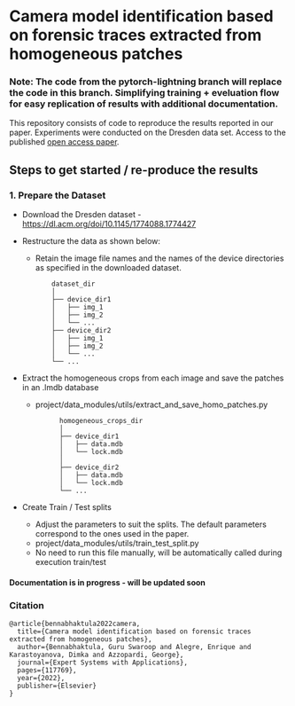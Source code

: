 # Camera model identification based on forensic traces extracted from homogeneous patches

### Note: The code from the pytorch-lightning branch will replace the code in this branch. Simplifying training + eveluation flow for easy replication of results with additional documentation. 

This repository consists of code to reproduce the results reported in our paper. Experiments were conducted on
the Dresden data set. Access to the published [open access paper](https://doi.org/10.1016/j.eswa.2022.117769).

## Steps to get started / re-produce the results
### 1. Prepare the Dataset
- Download the Dresden dataset - https://dl.acm.org/doi/10.1145/1774088.1774427
- Restructure the data as shown below:

  - Retain the image file names and the names of the device directories as specified in the downloaded dataset.

            dataset_dir
            │
            ├── device_dir1
            │   ├── img_1
            │   ├── img_2
            │   └── ...
            ├── device_dir2
            │   ├── img_1
            │   ├── img_2
            │   └── ...
            └── ...

- Extract the homogeneous crops from each image and save the patches in an .lmdb database
  - project/data_modules/utils/extract_and_save_homo_patches.py

              homogeneous_crops_dir
              │
              ├── device_dir1
              │   ├── data.mdb
              │   └── lock.mdb
              │
              ├── device_dir2
              │   ├── data.mdb
              │   └── lock.mdb
              └── ...

- Create Train / Test splits 
  - Adjust the parameters to suit the splits. The default parameters correspond to the ones used in the paper.
  - project/data_modules/utils/train_test_split.py
  - No need to run this file manually, will be automatically called during execution train/test


#### Documentation is in progress - will be updated soon


  
### Citation

```
@article{bennabhaktula2022camera,
  title={Camera model identification based on forensic traces extracted from homogeneous patches},
  author={Bennabhaktula, Guru Swaroop and Alegre, Enrique and Karastoyanova, Dimka and Azzopardi, George},
  journal={Expert Systems with Applications},
  pages={117769},
  year={2022},
  publisher={Elsevier}
}
```   
